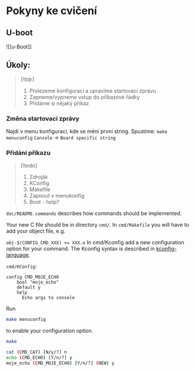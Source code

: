 # Pokyny ke cvičení

## U-boot
![[u-Boot]]

## Úkoly:
> [!tldr]
> 1. Prolezeme konfiguraci a upravíme startovací zprávu
> 2. Zapneme/vypneme vstup do příkazové řádky
> 3. Přidáme si nějaký příkaz

### Změna startovací zprávy
Najdi v menu konfiguraci, kde se mění první string.
Spustíme: `make menuconfig`
`Console` -> `Board specific string`

### Přidání příkazu
> [!todo]
>1. Zdroják
>2. KConfig
>3. Makefile
>4. Zapnout v menukonfig
>5. Boot - help?

`doc/README.commands` describes how commands should be implemented.

Your new C file should be in directory `cmd/`. In `cmd/Makefile` you will have to add your object file, e.g.

`obj-$(CONFIG_CMD_XXX) += XXX.o`
In cmd/Kconfig add a new configuration option for your command. The Kconfig syntax is described in [kconfig-language](https://www.kernel.org/doc/Documentation/kbuild/kconfig-language.txt).

`cmd/KConfig`:

```config
config CMD_MOJE_ECHO
	bool "moje_echo"
	default y
	help
	  Echo args to console
```


Run
```bash
make menuconfig
```
to enable your configuration option.

```bash
make
```

```bash
cat (CMD_CAT) [N/y/?] n
echo (CMD_ECHO) [Y/n/?] y
moje_echo (CMD_MOJE_ECHO) [Y/n/?] (NEW) y
```
